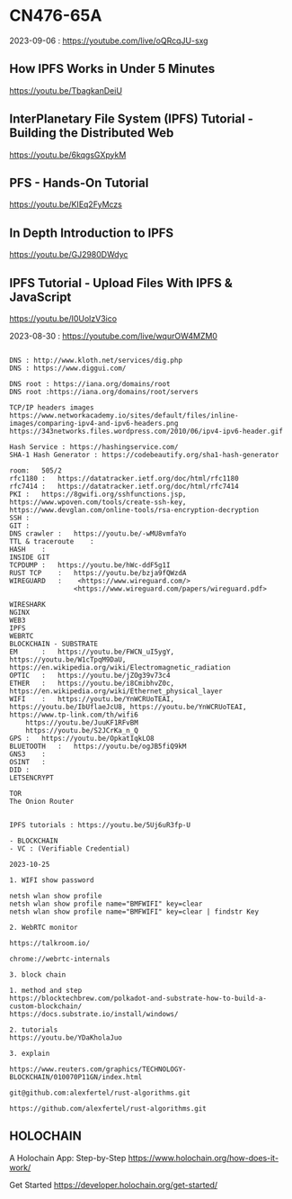 # CN476-65A
2023-09-06 : <https://youtube.com/live/oQRcqJU-sxg>


## How IPFS Works in Under 5 Minutes
<https://youtu.be/TbagkanDeiU>

## InterPlanetary File System (IPFS) Tutorial - Building the Distributed Web
<https://youtu.be/6kqgsGXpykM>

## PFS - Hands-On Tutorial
<https://youtu.be/KIEq2FyMczs>

## In Depth Introduction to IPFS
https://youtu.be/GJ2980DWdyc

## IPFS Tutorial - Upload Files With IPFS & JavaScript
https://youtu.be/I0UolzV3ico

2023-08-30 : https://youtube.com/live/wqurOW4MZM0

```

DNS : http://www.kloth.net/services/dig.php
DNS : https://www.diggui.com/

DNS root : https://iana.org/domains/root
DNS root :https://iana.org/domains/root/servers

TCP/IP headers images
https://www.networkacademy.io/sites/default/files/inline-images/comparing-ipv4-and-ipv6-headers.png
https://343networks.files.wordpress.com/2010/06/ipv4-ipv6-header.gif

Hash Service : https://hashingservice.com/
SHA-1 Hash Generator : https://codebeautify.org/sha1-hash-generator

room:	505/2
rfc1180	:	https://datatracker.ietf.org/doc/html/rfc1180
rfc7414	:	https://datatracker.ietf.org/doc/html/rfc7414
PKI	:	https://8gwifi.org/sshfunctions.jsp, https://www.wpoven.com/tools/create-ssh-key, https://www.devglan.com/online-tools/rsa-encryption-decryption
SSH	:	
GIT	:	
DNS crawler	:	https://youtu.be/-wMU8vmfaYo
TTL & traceroute	:	
HASH	:	
INSIDE GIT
TCPDUMP	:	https://youtu.be/hWc-ddF5g1I
RUST TCP	:	https://youtu.be/bzja9fQWzdA
WIREGUARD	:    <https://www.wireguard.com/>
                <https://www.wireguard.com/papers/wireguard.pdf>

WIRESHARK
NGINX
WEB3
IPFS
WEBRTC
BLOCKCHAIN - SUBSTRATE
EM		:	https://youtu.be/FWCN_uI5ygY, https://youtu.be/W1cTpqM9DaU, https://en.wikipedia.org/wiki/Electromagnetic_radiation
OPTIC	:	https://youtu.be/jZOg39v73c4
ETHER	:	https://youtu.be/i8CmibhvZ0c, https://en.wikipedia.org/wiki/Ethernet_physical_layer
WIFI	:	https://youtu.be/YnWCRUoTEAI, https://youtu.be/IbUflaeJcU8, https://youtu.be/YnWCRUoTEAI, https://www.tp-link.com/th/wifi6
    https://youtu.be/JuuKF1RFvBM
    https://youtu.be/S2JCrKa_n_Q
GPS	: 	https://youtu.be/OpkatIqkLO8
BLUETOOTH	:	https://youtu.be/ogJB5fiQ9kM
GNS3	:	
OSINT	:	
DID	:	
LETSENCRYPT

TOR
The Onion Router


IPFS tutorials : https://youtu.be/5Uj6uR3fp-U

- BLOCKCHAIN
- VC : (Verifiable Credential)

2023-10-25

1. WIFI show password

netsh wlan show profile
netsh wlan show profile name="BMFWIFI" key=clear
netsh wlan show profile name="BMFWIFI" key=clear | findstr Key

2. WebRTC monitor

https://talkroom.io/

chrome://webrtc-internals

3. block chain

1. method and step
https://blocktechbrew.com/polkadot-and-substrate-how-to-build-a-custom-blockchain/
https://docs.substrate.io/install/windows/

2. tutorials
https://youtu.be/YDaKholaJuo

3. explain

https://www.reuters.com/graphics/TECHNOLOGY-BLOCKCHAIN/010070P11GN/index.html

git@github.com:alexfertel/rust-algorithms.git

https://github.com/alexfertel/rust-algorithms.git

```

## HOLOCHAIN

A Holochain App: Step-by-Step
<https://www.holochain.org/how-does-it-work/>

Get Started
<https://developer.holochain.org/get-started/>


